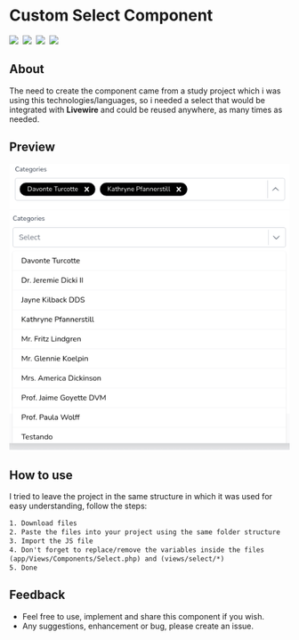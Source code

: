 # Custom Select Component

<img height="30" src="https://img.shields.io/badge/-Laravel-blue" />&nbsp;&nbsp;<img height="30" src="https://img.shields.io/badge/-Blade-blue" />&nbsp;&nbsp;<img height="30" src="https://img.shields.io/badge/-AlpineJS-blue" />&nbsp;&nbsp;<img height="30" src="https://img.shields.io/badge/-TailwindCSS-blue" />
<br/>

## About
The need to create the component came from a study project which i was using this technologies/languages, so i needed a select that would be integrated with **Livewire** and could be reused anywhere, as many times as needed.

## Preview
<img width="580" src="./previews/closed.png" alt="Preveiw dropdown closed" />
<img width="580" src="./previews/opened.png" alt="Preview dropdown opened" />

## How to use
I tried to leave the project in the same structure in which it was used for easy understanding, follow the steps:
```
1. Download files
2. Paste the files into your project using the same folder structure
3. Import the JS file
4. Don't forget to replace/remove the variables inside the files (app/Views/Components/Select.php) and (views/select/*)
5. Done
```

## Feedback
- Feel free to use, implement and share this component if you wish.
- Any suggestions, enhancement or bug, please create an issue.
